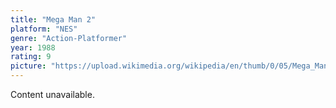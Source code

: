 ```yaml
---
title: "Mega Man 2"
platform: "NES"
genre: "Action-Platformer"
year: 1988
rating: 9
picture: "https://upload.wikimedia.org/wikipedia/en/thumb/0/05/Mega_Man_2_Coverart.png/220px-Mega_Man_2_Coverart.png"
---
```


Content unavailable.
